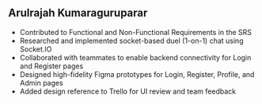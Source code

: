 ## Arulrajah Kumaraguruparar

- Contributed to Functional and Non-Functional Requirements in the SRS
- Researched and implemented socket-based duel (1-on-1) chat using Socket.IO
- Collaborated with teammates to enable backend connectivity for Login and Register pages
- Designed high-fidelity Figma prototypes for Login, Register, Profile, and Admin pages
- Added design reference to Trello for UI review and team feedback
